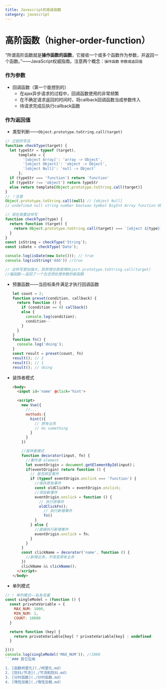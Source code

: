 ```yaml
---
title: Javascript的高级函数
category: javascript
---
```


# 高阶函数（higher-order-function）

“所谓高阶函数就是**操作函数的函数**，它接收一个或多个函数作为参数，并返回一个函数。”——JavaScript权威指南。注意两个概念：`操作函数` `参数或返回值`

### 作为参数

- 回调函数（第一个能想到的）
  - 在ajax异步请求的过程中，回调函数使用的非常频繁
  - 在不确定请求返回的时间时，将callback回调函数当成参数传入
  - 待请求完成后执行callback函数

### 作为返回值

- 类型判断——`Object.prototype.toString.call(target)`

```JavaScript
// 之前的写法
function checkType(target) {
  let typeStr = typeof (target),
      template = {
        '[object Array]': 'array -> Object',
        '[object Object]': 'object -> Object',
        '[object Null]': 'null -> Object'
      };
  if (typeStr === 'function') return 'function'
  if (typeStr !== 'object') return typeStr
  else return template[Object.prototype.toString.call(target)]
}
// ！注意
Object.prototype.toString.call(null) // [object Null]
// undefined null string number boolean Symbol BigInt Array function Object Date ......
```

```JavaScript
// 现在我要这样写
function checkType(type) {
  return function (target) {
    return Object.prototype.toString.call(target) === `[object ${type}]`
  }
}
const isString = checkType('String');
const isDate = checkType('Date');

console.log(isDate(new Date())); // true
console.log(isString('ddd')) //true

// 这样写更加强大，其原理也是使用Object.prototype.toString.call(target)
//偏函数——返回了一个包含预处理参数的新函数
```

- 预置函数——当目标条件满足才执行回调函数

  ```javascript
  let count = 2;
  function preset(condition, callback) {
    return function () {
      if (condition == 0) callback()
      else {
        console.log(condition);
        condition--
      }
    }
  }
  function fn() {
    console.log('doing');
  }
  const result = preset(count, fn)
  result(); // 2
  result(); // 1 
  result(); // doing
  ```

- 装饰者模式

  ```html
  <body>
    <input id='name' @click='hint'>

    <script>
      new Vue({
        //...
        methods:{
          hint(){
            // 原有业务
            // do something
          }
        }
      })

      //装饰者模式
      function decorator(input, fn) {
        //事件源 element
        let eventOrigin = document.getElementById(input)；
        if(eventOrigin) return function () {
          // 是否绑定事件
          if (typeof eventOrigin.onclick === 'function') {
            //保存原有事件
            const oldClickFn = eventOrigin.onclick;
            //添加新事件
            eventOrigin.onclick = function () {
              // 执行原事件
              oldClickFn();
                // 执行新增事件
                fn()
            }
          } else {
            //直接执行新增事件
            eventOrigin.onclick = fn;
          }
        }
      }
      const clickName = decorator('name', function () {
        //新增业务，不改变原有业务
      })
      clickName && clickName();
    </script>
  </body>
  ```

- 单列模式

```javascript
// ! 单列模式——私有变量
const singleModel = (function () {
  const privateVariable = {
    MAX_NUM: 1000,
    MIN_NUM: 1,
    COUNT: 10000
  }

  return function (key) {
    return privateVariable[key] ? privateVariable[key] : undefined
  }

})()
console.log(singleModel('MAX_NUM')); //1000
```### 其它应用

1. [函数柯里化](./柯里化.md)
2. [防抖/节流](./节流和防抖.md)
3. [分时函数](./分时函数.md)
4. [惰性加载](./惰性加载.md)

